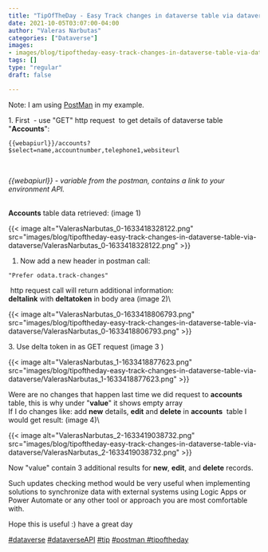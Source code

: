 ```yaml
---
title: "TipOfTheDay - Easy Track changes in dataverse table via dataverse API"
date: 2021-10-05T03:07:00-04:00
author: "Valeras Narbutas"
categories: ["Dataverse"]
images:
- images/blog/tipoftheday-easy-track-changes-in-dataverse-table-via-dataverse/ValerasNarbutas_0-1633418328122.png
tags: []
type: "regular"
draft: false

---
```


Note: I am using [PostMan](https://www.postman.com/downloads/) in my
example. 

1\. First  - use "GET" http request  to get details of dataverse table
"**Accounts**": 
 

``` {.lia-code-sample .language-markup}
{{webapiurl}}/accounts?$select=name,accountnumber,telephone1,websiteurl
```
 

*{{webapiurl}} - variable from the postman, contains a link to your
environment API.*

\
**Accounts** table data retrieved: (image 1)

{{< image alt="ValerasNarbutas_0-1633418328122.png" src="images/blog/tipoftheday-easy-track-changes-in-dataverse-table-via-dataverse/ValerasNarbutas_0-1633418328122.png" >}}

1. Now add a new header in postman call:
``` {.lia-code-sample .language-markup}
"Prefer odata.track-changes"
```
 http request call will return additional information:\
**deltalink** with **deltatoken** in body area (image 2)\

{{< image alt="ValerasNarbutas_0-1633418806793.png" src="images/blog/tipoftheday-easy-track-changes-in-dataverse-table-via-dataverse/ValerasNarbutas_0-1633418806793.png" >}}

3\. Use delta token in as GET request (image 3 )

{{< image alt="ValerasNarbutas_1-1633418877623.png" src="images/blog/tipoftheday-easy-track-changes-in-dataverse-table-via-dataverse/ValerasNarbutas_1-1633418877623.png" >}}

Were are no changes that happen last time we did
request to **accounts** table, this is why under "**value**" it shows
empty array\
If I do changes like: add **new** details, **edit** and **delete** in
**accounts**  table I would get result: (image 4)\

{{< image alt="ValerasNarbutas_2-1633419038732.png" src="images/blog/tipoftheday-easy-track-changes-in-dataverse-table-via-dataverse/ValerasNarbutas_2-1633419038732.png" >}}

Now "value" contain 3 additional results for **new**, **edit**, and
**delete** records.

Such updates checking method would be very useful when implementing
solutions to synchronize data with external systems using Logic Apps or
Power Automate or any other tool or approach you are most comfortable
with.

Hope this is useful :) have a great day

[#dataverse](https://web.yammer.com/main/search/threads?search=%23dataverse)
[#dataverseAPI](https://web.yammer.com/main/search/threads?search=%23dataverseAPI)
[#tip](https://web.yammer.com/main/search/threads?search=%23tip)
[#postman ](https://web.yammer.com/main/search/threads?search=%23postman)[#tipoftheday](https://web.yammer.com/main/search/threads?search=%23postman)

